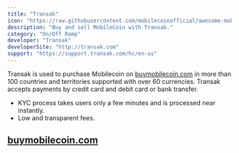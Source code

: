 ```yaml
---
title: "Transak"
icon: "https://raw.githubusercontent.com/mobilecoinofficial/awesome-mobilecoin/main/directory/images/transak.png"
description: "Buy and sell MobileCoin with Transak."
category: "On/Off Ramp"
developer: "Transak"
developerSite: "http://transak.com"
support: "https://support.transak.com/hc/en-us"
---
```


Transak is used to purchase Mobilecoin on [buymobilecoin.com](http://buymobilecoin.com) in more than 100 countries and territories supported with over 60 currencies. Transak accepts payments by credit card and debit card or bank transfer. 
- KYC process takes users only a few minutes and is processed near instantly. 
- Low and transparent fees. 

## [buymobilecoin.com](http://buymobilecoin.com)
